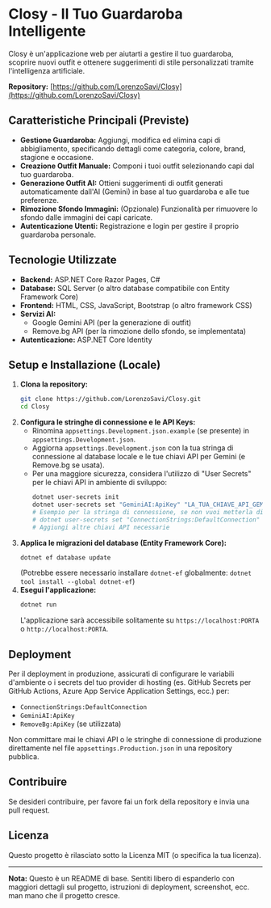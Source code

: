 # Closy - Il Tuo Guardaroba Intelligente

Closy è un'applicazione web per aiutarti a gestire il tuo guardaroba, scoprire nuovi outfit e ottenere suggerimenti di stile personalizzati tramite l'intelligenza artificiale.

**Repository:** [https://github.com/LorenzoSavi/Closy](https://github.com/LorenzoSavi/Closy)

## Caratteristiche Principali (Previste)

*   **Gestione Guardaroba:** Aggiungi, modifica ed elimina capi di abbigliamento, specificando dettagli come categoria, colore, brand, stagione e occasione.
*   **Creazione Outfit Manuale:** Componi i tuoi outfit selezionando capi dal tuo guardaroba.
*   **Generazione Outfit AI:** Ottieni suggerimenti di outfit generati automaticamente dall'AI (Gemini) in base al tuo guardaroba e alle tue preferenze.
*   **Rimozione Sfondo Immagini:** (Opzionale) Funzionalità per rimuovere lo sfondo dalle immagini dei capi caricate.
*   **Autenticazione Utenti:** Registrazione e login per gestire il proprio guardaroba personale.

## Tecnologie Utilizzate

*   **Backend:** ASP.NET Core Razor Pages, C#
*   **Database:** SQL Server (o altro database compatibile con Entity Framework Core)
*   **Frontend:** HTML, CSS, JavaScript, Bootstrap (o altro framework CSS)
*   **Servizi AI:**
    *   Google Gemini API (per la generazione di outfit)
    *   Remove.bg API (per la rimozione dello sfondo, se implementata)
*   **Autenticazione:** ASP.NET Core Identity

## Setup e Installazione (Locale)

1.  **Clona la repository:**
    ```bash
    git clone https://github.com/LorenzoSavi/Closy.git
    cd Closy
    ```
2.  **Configura le stringhe di connessione e le API Keys:**
    *   Rinomina `appsettings.Development.json.example` (se presente) in `appsettings.Development.json`.
    *   Aggiorna `appsettings.Development.json` con la tua stringa di connessione al database locale e le tue chiavi API per Gemini (e Remove.bg se usata).
    *   Per una maggiore sicurezza, considera l'utilizzo di "User Secrets" per le chiavi API in ambiente di sviluppo:
        ```bash
        dotnet user-secrets init
        dotnet user-secrets set "GeminiAI:ApiKey" "LA_TUA_CHIAVE_API_GEMINI"
        # Esempio per la stringa di connessione, se non vuoi metterla direttamente in appsettings.Development.json
        # dotnet user-secrets set "ConnectionStrings:DefaultConnection" "LA_TUA_STRINGA_DI_CONNESSIONE_LOCALE"
        # Aggiungi altre chiavi API necessarie
        ```
3.  **Applica le migrazioni del database (Entity Framework Core):**
    ```bash
    dotnet ef database update
    ```
    (Potrebbe essere necessario installare `dotnet-ef` globalmente: `dotnet tool install --global dotnet-ef`)
4.  **Esegui l'applicazione:**
    ```bash
    dotnet run
    ```
    L'applicazione sarà accessibile solitamente su `https://localhost:PORTA` o `http://localhost:PORTA`.

## Deployment

Per il deployment in produzione, assicurati di configurare le variabili d'ambiente o i secrets del tuo provider di hosting (es. GitHub Secrets per GitHub Actions, Azure App Service Application Settings, ecc.) per:
*   `ConnectionStrings:DefaultConnection`
*   `GeminiAI:ApiKey`
*   `RemoveBg:ApiKey` (se utilizzata)

Non committare mai le chiavi API o le stringhe di connessione di produzione direttamente nel file `appsettings.Production.json` in una repository pubblica.

## Contribuire

Se desideri contribuire, per favore fai un fork della repository e invia una pull request.

## Licenza

Questo progetto è rilasciato sotto la Licenza MIT (o specifica la tua licenza).

---

**Nota:** Questo è un README di base. Sentiti libero di espanderlo con maggiori dettagli sul progetto, istruzioni di deployment, screenshot, ecc. man mano che il progetto cresce.
